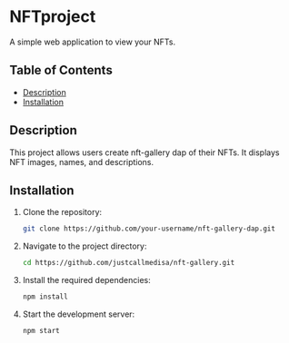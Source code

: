 # NFTproject
A simple web application to view your NFTs.

## Table of Contents

- [Description](#description)
- [Installation](#installation)

## Description

This project allows users create nft-gallery dap of their NFTs. It displays NFT images, names, and descriptions.

## Installation

1. Clone the repository:
   ```bash
   git clone https://github.com/your-username/nft-gallery-dap.git
   ```
2. Navigate to the project directory:
   ```bash
   cd https://github.com/justcallmedisa/nft-gallery.git
   ```
3. Install the required dependencies:
   ```bash
   npm install
   ```
4. Start the development server:
   ```bash
   npm start
   ```
